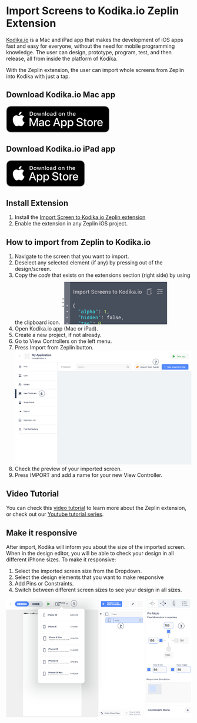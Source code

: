 
# Import Screens to Kodika.io Zeplin Extension
[Kodika.io](https://kodika.io) is a Mac and iPad app that makes the development of iOS apps fast and easy for everyone, without the need for mobile programming knowledge. The user can design, prototype, program, test, and then release, all from inside the platform of Kodika.

With the Zeplin extension, the user can import whole screens from Zeplin into Kodika with just a tap.

## Download Kodika.io Mac app
[![Download on the Mac App Store](https://github.com/kodika/ImportScreensToZeplin-Readme/raw/master/Images/download_mac.png)](https://l.kodika.io/Qt7aWcGWC5)

## Download Kodika.io iPad app
[![Download on the App Store](https://github.com/kodika/ImportScreensToZeplin-Readme/raw/master/Images/download_appstore.png)](https://l.kodika.io/UL79R12iTZ)

## Install Extension
 1. Install the [Import Screen to Kodika.io Zeplin extension](https://extensions.zeplin.io/kodika/Kodika.io-Zeplin-Extension)
 2. Enable the extension in any Zeplin iOS project.

## How to import from Zeplin to Kodika.io
 1. Navigate to the screen that you want to import.
 2. Deselect any selected element (if any) by pressing out of the design/screen.
 3. Copy the *code* that exists on the extensions section (right side) by using the clipboard icon.
![Copy](https://github.com/kodika/ImportScreensToZeplin-Readme/raw/master/Images/zeplin_copy.png)
 4. Open Kodika.io app (Mac or iPad).
 5. Create a new project, if not already.
 6. Go to View Controllers on the left menu.
 7. Press Import from Zeplin button.
![View Controller Import](https://github.com/kodika/ImportScreensToZeplin-Readme/raw/master/Images/ViewControllerImport.png)
 8. Check the preview of your imported screen.
 9. Press IMPORT and add a name for your new View Controller.

## Video Tutorial
You can check this [video tutorial](https://www.youtube.com/watch?v=SyARZzFH4RI) to learn more about the Zeplin extension, or check out our [Youtube tutorial series](https://www.youtube.com/playlist?list=PLAomNi_9qNYFva333Ir9G_0ydxY90jzxM).

## Make it responsive
After import, Kodika will inform you about the size of the imported screen.
When in the design editor, you will be able to check your design in all different iPhone sizes. 
To make it responsive:
1. Select the imported screen size from the Dropdown.
2. Select the design elements that you want to make responsive 
3. Add Pins or Constraints.
4. Switch between different screen sizes to see your design in all sizes.

![Responsive](https://github.com/kodika/ImportScreensToZeplin-Readme/raw/master/Images/Responsive.png)